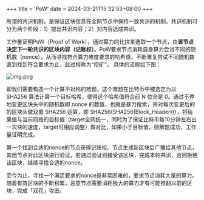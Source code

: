+++
title = 'PoW'
date = 2024-03-21T15:32:53+08:00
+++

所谓的共识机制，是保证区块信息在全网节点中保持一致共识的机制。共识机制可分为两个阶段：1）提出共识内容；2）对内容达成共识。

工作量证明PoW（Proof of Work），通过算力的比拼来选取一个节点，由**该节点决定下一轮共识的区块内容（记账权）**。PoW要求节点消耗自身算力尝试不同的随机数（nonce），从而寻找符合算力难度要求的哈希值，不断重复尝试不同随机数直到找到符合要求为止，此过程称为“挖矿”。 具体的流程如下图：

![img.png](/images/blockchain/consensus/pow-1.png)

即我们需要构造一个计算不对称的难题，这个难题在比特币中被选定为以 SHA256 算法计算一个目标哈希，使得这个哈希值符合前 N 位全是 0。通过不停地变更区块头中的随机数即 nonce 的数值，也就是暴力搜索，并对每次变更后的的区块头做双重 SHA256 运算，即 SHA256(SHA256(Block_Header))），将结果值与当前网络的目标值（target全网统一，同时为了保证比特币每10分钟左右出一次块的速度，target可相应调整）做对比，如果小于目标值，则解题成功，工作量证明完成。



第一个找到合适的nonce的节点获得记账权。节点生成新区块后广播给其他节点，其他节点对此区块进行验证，若通过验证则接受该区块，完成本轮共识，否则拒绝该区块，继续寻找合适的nonce。

至今为止，寻找一个满足要求的nonce是非常困难的，要求节点消耗大量的算力。随着有效区块的不断积累，恶意节点需要消耗极大的算力才有可能推翻以前的区块，完成「双花」攻击。